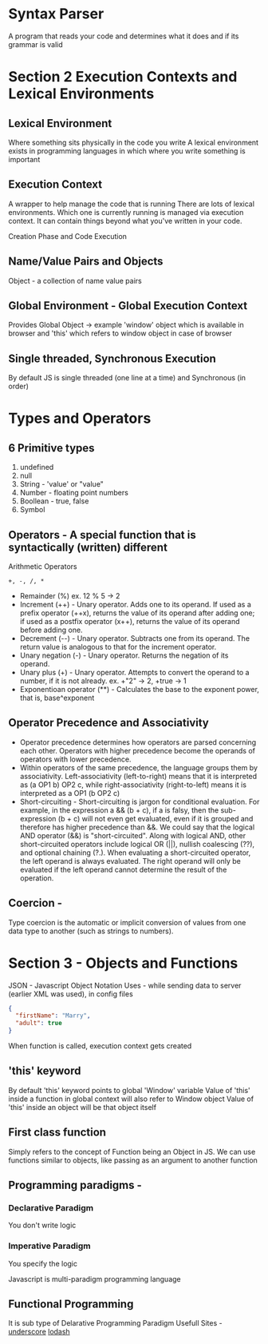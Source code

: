 # Syntax Parser

A program that reads your code and determines what it does and if its grammar is valid

# Section 2 Execution Contexts and Lexical Environments

## Lexical Environment

Where something sits physically in the code you write
A lexical environment exists in programming languages in which where you write something is important

## Execution Context

A wrapper to help manage the code that is running
There are lots of lexical environments. Which one is currently running is managed via execution context. It can contain things beyond what you've written in your code.

Creation Phase and Code Execution

## Name/Value Pairs and Objects

Object - a collection of name value pairs

## Global Environment - Global Execution Context

Provides Global Object -> example 'window' object which is available in browser and 'this' which refers to window object in case of browser

## Single threaded, Synchronous Execution

By default JS is single threaded (one line at a time) and Synchronous (in order)

# Types and Operators

## 6 Primitive types

1. undefined
2. null
3. String - 'value' or "value"
4. Number - floating point numbers
5. Boollean - true, false
6. Symbol

## Operators - A special function that is syntactically (written) different

Arithmetic Operators

```
+, -, /, *
```

- Remainder (%) ex. 12 % 5 -> 2
- Increment (++) - Unary operator. Adds one to its operand. If used as a prefix operator (++x), returns the value of its operand after adding one; if used as a postfix operator (x++), returns the value of its operand before adding one.
- Decrement (--) - Unary operator. Subtracts one from its operand. The return value is analogous to that for the increment operator.
- Unary negation (-) - Unary operator. Returns the negation of its operand.
- Unary plus (+) - Unary operator. Attempts to convert the operand to a number, if it is not already. ex. +"2" -> 2, +true -> 1
- Exponentioan operator (\*\*) - Calculates the base to the exponent power, that is, base^exponent

## Operator Precedence and Associativity

- Operator precedence determines how operators are parsed concerning each other. Operators with higher precedence become the operands of operators with lower precedence.
- Within operators of the same precedence, the language groups them by associativity.
  Left-associativity (left-to-right) means that it is interpreted as (a OP1 b) OP2 c, while right-associativity (right-to-left) means it is interpreted as a OP1 (b OP2 c)
- Short-circuiting - Short-circuiting is jargon for conditional evaluation.
  For example, in the expression a && (b + c), if a is falsy, then the sub-expression (b + c) will not even get evaluated, even if it is grouped and therefore has higher precedence than &&. We could say that the logical AND operator (&&) is "short-circuited".
  Along with logical AND, other short-circuited operators include logical OR (||), nullish coalescing (??), and optional chaining (?.).
  When evaluating a short-circuited operator, the left operand is always evaluated. The right operand will only be evaluated if the left operand cannot determine the result of the operation.

## Coercion -

Type coercion is the automatic or implicit conversion of values from one data type to another (such as strings to numbers).

# Section 3 - Objects and Functions

JSON - Javascript Object Notation
Uses - while sending data to server (earlier XML was used), in config files

```json
{
  "firstName": "Marry",
  "adult": true
}
```

When function is called, execution context gets created

## 'this' keyword

By default 'this' keyword points to global 'Window' variable
Value of 'this' inside a function in global context will also refer to Window object
Value of 'this' inside an object will be that object itself

## First class function

Simply refers to the concept of Function being an Object in JS.
We can use functions similar to objects, like passing as an argument to another function

## Programming paradigms -

### Declarative Paradigm

You don't write logic

### Imperative Paradigm

You specify the logic

Javascript is multi-paradigm programming language

## Functional Programming

It is sub type of Delarative Programming Paradigm
Usefull Sites -
[underscore](https://underscorejs.org/)
[lodash](https://lodash.com/)
